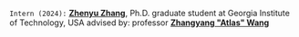 `Intern (2024):` <a target="_blank" href="https://zhenyu.gallery/"><b>Zhenyu Zhang</b></a>, 
Ph.D. graduate student at Georgia Institute of Technology, USA
advised by: professor <a target="_blank" href="https://vita-group.github.io/"><b>Zhangyang "Atlas" Wang</b></a>  